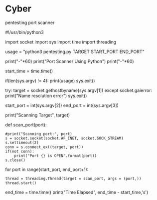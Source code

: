 # Cyber
pentesting port scanner


#!/usr/bin/python3

import socket
import sys
import time
import threading

usage = "python3 pentesting.py TARGET START_PORT END_PORT"

print("-"*60)
print("Port Scanner Using Python")
print("-"*60)

start_time = time.time()

if(len(sys.argv) != 4):
    print(usage)
    sys.exit()

try:
    target = socket.gethostbyname(sys.argv[1])
except socket.gaierror: 
    print("Name resolution error")
    sys.exit()

start_port = int(sys.argv[2])
end_port = int(sys.argv[3])

print("Scanning Target", target)

def scan_port(port):

    #print("Scanning port:", port)
    s = socket.socket(socket.AF_INET, socket.SOCK_STREAM)
    s.settimeout(2)
    conn = s.connect_ex((target, port))
    if(not conn):
        print("Port {} is OPEN".format(port))
    s.close()


for port in range(start_port, end_port+1):

    thread = threading.Thread(target = scan_port, args = (port,))
    thread.start()

end_time = time.time()
print("Time Elapsed", end_time - start_time,'s')
